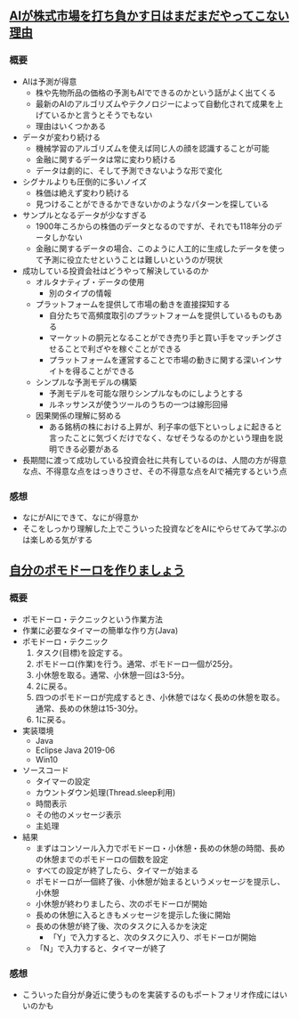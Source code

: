## [AIが株式市場を打ち負かす日はまだまだやってこない理由](https://qiita.com/KanNishida/items/a37df3ef9171242ed4ad)
### 概要
- AIは予測が得意
  - 株や先物所品の価格の予測もAIでできるのかという話がよく出てくる
  - 最新のAIのアルゴリズムやテクノロジーによって自動化されて成果を上げているかと言うとそうでもない
  - 理由はいくつかある
- データが変わり続ける
  - 機械学習のアルゴリズムを使えば同じ人の顔を認識することが可能
  - 金融に関するデータは常に変わり続ける
  - データは劇的に、そして予測できないような形で変化
- シグナルよりも圧倒的に多いノイズ
  - 株価は絶えず変わり続ける
  - 見つけることができるかできないかのようなパターンを探している
- サンプルとなるデータが少なすぎる
  - 1900年ころからの株価のデータとなるのですが、それでも118年分のデータしかない
  - 金融に関するデータの場合、このように人工的に生成したデータを使って予測に役立たせということは難しいというのが現状
- 成功している投資会社はどうやって解決しているのか
  - オルタナティブ・データの使用
    - 別のタイプの情報
  - プラットフォームを提供して市場の動きを直接探知する
    - 自分たちで高頻度取引のプラットフォームを提供しているものもある
    - マーケットの胴元となることができ売り手と買い手をマッチングさせることで利ざやを稼ぐことができる
    - プラットフォームを運営することで市場の動きに関する深いインサイトを得ることができる
  - シンプルな予測モデルの構築
    - 予測モデルを可能な限りシンプルなものにしようとする
    - ルネッサンスが使うツールのうちの一つは線形回帰
  - 因果関係の理解に努める
    - ある銘柄の株における上昇が、利子率の低下といっしょに起きると言ったことに気づくだけでなく、なぜそうなるのかという理由を説明できる必要がある
- 長期間に渡って成功している投資会社に共有しているのは、人間の方が得意な点、不得意な点をはっきりさせ、その不得意な点をAIで補完するという点

### 感想
- なにがAIにできて、なにが得意か
- そこをしっかり理解した上でこういった投資などをAIにやらせてみて学ぶのは楽しめる気がする

## [自分のポモドーロを作りましょう](https://qiita.com/Go_in_lis/items/a311ffec9fa4fc3edca4)
### 概要
- ポモドーロ・テクニックという作業方法
- 作業に必要なタイマーの簡単な作り方(Java)
- ポモドーロ・テクニック
  1. タスク(目標)を設定する。
  2. ポモドーロ(作業)を行う。通常、ポモドーロ一個が25分。
  3. 小休憩を取る。通常、小休憩一回は3-5分。
  4. 2に戻る。
  5. 四つのポモドーロが完成するとき、小休憩ではなく長めの休憩を取る。通常、長めの休憩は15-30分。
  6. 1に戻る。
- 実装環境
  - Java
  - Eclipse Java 2019-06
  - Win10
- ソースコード
  - タイマーの設定
  - カウントダウン処理(Thread.sleep利用)
  - 時間表示
  - その他のメッセージ表示
  - 主処理
- 結果
  - まずはコンソール入力でポモドーロ・小休憩・長めの休憩の時間、長めの休憩までのポモドーロの個数を設定
  - すべての設定が終了したら、タイマーが始まる
  - ポモドーロが一個終了後、小休憩が始まるというメッセージを提示し、小休憩
  - 小休憩が終わりましたら、次のポモドーロが開始
  - 長めの休憩に入るときもメッセージを提示した後に開始
  - 長めの休憩が終了後、次のタスクに入るかを決定
    - 「Y」で入力すると、次のタスクに入り、ポモドーロが開始
  - 「N」で入力すると、タイマーが終了

### 感想
- こういった自分が身近に使うものを実装するのもポートフォリオ作成にはいいのかも
